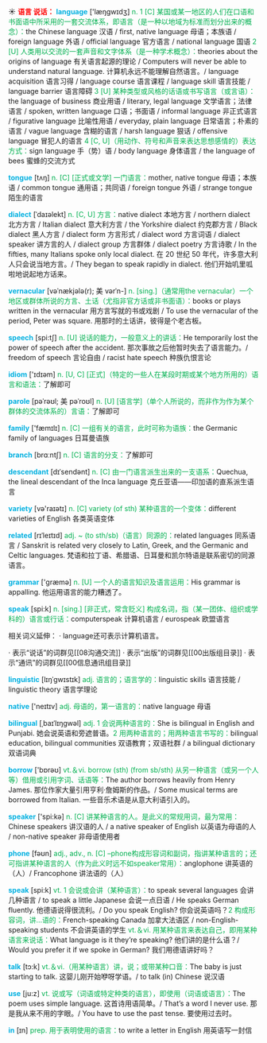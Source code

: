 ☀ <font color="red">**语言 说话：**</font>
<font color="sky blue">**language**</font> ['læŋɡwɪdӡ] 
<font color="#00b050">n. 1 [C] 某国或某一地区的人们在口语和书面语中所采用的一套交流体系，即语言（是一种以地域为标准而划分出来的概念）：</font>the Chinese language 汉语 / first, native language 母语；本族语 / foreign language 外语 / official language 官方语言 / national language 国语 <font color="#00b050">2 [U] 人类用以交流的一套声音和文字体系（是一种学术概念）：</font>theories about the origins of language 有关语言起源的理论 / Computers will never be able to understand natural language. 计算机永远不能理解自然语言。/ language acquisition 语言习得 / language course 语言课程 / language skill 语言技能 / language barrier 语言障碍 <font color="#00b050">3 [U] 某种类型或风格的话语或书写语言（或言语）：</font>the language of business 商业用语 / literary, legal language 文学语言；法律语言 / spoken, written language 口语；书面语 / informal language 非正式语言 / figurative language 比喻性用语 / everyday, plain language 日常语言；朴素的语言 / vague language 含糊的语言 / harsh language 狠话 / offensive language 冒犯人的语言 <font color="#00b050">4 [C, U]（用动作、符号和声音来表达思想感情的）表达方式：</font>sign language 手（势）语 / body language 身体语言 / the language of bees 蜜蜂的交流方式

<font color="sky blue">**tongue**</font> [tʌŋ] 
<font color="#00b050">n. [C] [正式或文学] 一门语言：</font>mother, native tongue 母语；本族语 / common tongue 通用语；共同语 / foreign tongue 外语 / strange tongue 陌生的语言
           
<font color="sky blue">**dialect**</font> [ˈdaɪəlekt]
<font color="#00b050">n. [C, U] 方言：</font>native dialect 本地方言 / northern dialect 北方方言 / Italian dialect 意大利方言 / the Yorkshire dialect 约克郡方言 / Black dialect 黑人方言 / dialect form 方言形式 / dialect word 方言词语 / dialect speaker 讲方言的人 / dialect group 方言群体 / dialect poetry 方言诗歌 / In the fifties, many Italians spoke only local dialect. 在 20 世纪 50 年代，许多意大利人只会说当地方言。/ They began to speak rapidly in dialect. 他们开始叽里呱啦地说起地方话来。
           
<font color="sky blue">**vernacular**</font> [vəˈnækjələ(r); 美 vərˈn-]
<font color="#00b050">n. [sing.]（通常用the vernacular）一个地区或群体所说的方言、土话（尤指非官方话或非书面语）：</font>books or plays written in the vernacular 用方言写就的书或戏剧 / To use the vernacular of the period, Peter was square. 用那时的土话讲，彼得是个老古板。

<font color="sky blue">**speech**</font> [spi:tʃ] 
<font color="#00b050">n. [U] 说话的能力，一般意义上的讲话：</font>He temporarily lost the power of speech after the accident. 那次事故之后他暂时失去了语言能力。/ freedom of speech 言论自由 / racist hate speech 种族仇恨言论

<font color="sky blue">**idiom**</font> ['ɪdɪəm] 
<font color="#00b050">n. [U, C] [正式]（特定的一些人在某段时期或某个地方所用的）语言和语法：</font>了解即可
           
<font color="sky blue">**parole**</font> [pəˈrəʊl; 美 pəˈroʊl]
<font color="#00b050">n. [U] [语言学]（单个人所说的，而非作为作为某个群体的交流体系的）言语：</font>了解即可

<font color="sky blue">**family**</font> ['fæmɪlɪ] 
<font color="#00b050">n. [C] 一组有关的语言，此时可称为语族：</font>the Germanic family of languages 日耳曼语族

<font color="sky blue">**branch**</font> [brɑːntʃ] 
<font color="#00b050">n. [C] 语言的分支：</font>了解即可
           
<font color="sky blue">**descendant**</font> [dɪˈsendənt]
<font color="#00b050">n. [C] 由一门语言派生出来的一支语系：</font>Quechua, the lineal descendant of the Inca language 克丘亚语——印加语的直系派生语言

<font color="sky blue">**variety**</font> [və'raɪətɪ] 
<font color="#00b050">n. [C] variety (of sth) 某种语言的一个变体：</font>different varieties of English 各类英语变体
           
<font color="sky blue">**related**</font> [rɪˈleɪtɪd]
<font color="#00b050">adj. ~ (to sth/sb)（语言）同源的：</font>related languages 同系语言 / Sanskrit is related very closely to Latin, Greek, and the Germanic and Celtic languages. 梵语和拉丁语、希腊语、日耳曼和凯尔特语是联系密切的同源语言。

<font color="sky blue">**grammar**</font> ['ɡræmə] 
<font color="#00b050">n. [U] 一个人的语言知识及语言运用：</font>His grammar is appalling. 他运用语言的能力糟透了。

<font color="sky blue">**speak**</font> [spi:k] 
<font color="#00b050">n. [sing.] [非正式，常含贬义] 构成名词，指（某一团体、组织或学科的）语言或行话：</font>computerspeak 计算机语言 / eurospeak 欧盟语言

相关词义延伸：
· language还可表示计算机语言。

· 表示“说话”的词群见[[08沟通交流]]
· 表示“出版”的词群见[[00出版组目录]]
· 表示“通讯”的词群见[[00信息通讯组目录]]

<font color="sky blue">**linguistic**</font> [lɪŋˈgwɪstɪk]
<font color="#00b050">adj. 语言的；语言学的：</font>linguistic skills 语言技能 / linguistic theory 语言学理论

<font color="sky blue">**native**</font> ['neɪtɪv] 
<font color="#00b050">adj. 母语的，第一语言的：</font>native language 母语
                      
<font color="sky blue">**bilingual**</font> [ˌbaɪˈlɪŋgwəl]
<font color="#00b050">adj. 1 会说两种语言的：</font>She is bilingual in English and Punjabi. 她会说英语和旁遮普语。<font color="#00b050">2 用两种语言的；用两种语言书写的：</font>bilingual education, bilingual communities 双语教育；双语社群 / a bilingual dictionary 双语词典

<font color="sky blue">**borrow**</font> ['bɒrəʊ] 
<font color="#00b050">vt.＆vi. borrow (sth) (from sb/sth) 从另一种语言（或另一个人等）借用或引用字词、话语等：</font>The author borrows heavily from Henry James. 那位作家大量引用亨利·詹姆斯的作品。/ Some musical terms are borrowed from Italian. 一些音乐术语是从意大利语引入的。

<font color="sky blue">**speaker**</font> ['spi:kə] 
<font color="#00b050">n. [C] 讲某种语言的人。是此义的常规用词，最为常用：</font>Chinese speakers 讲汉语的人 / a native speaker of English 以英语为母语的人 / non-native speaker 非母语使用者

<font color="sky blue">**phone**</font> [fəʊn] 
<font color="#00b050">adj., adv., n. [C] –phone构成形容词和副词，指讲某种语言的；还可指讲某种语言的人（作为此义时远不如speaker常用）：</font>anglophone 讲英语的（人）/ Francophone 讲法语的（人）

<font color="sky blue">**speak**</font> [spi:k] 
<font color="#00b050">vt. 1 会说或会讲（某种语言）：</font>to speak several languages 会讲几种语言 / to speak a little Japanese 会说一点日语 / He speaks German fluently. 他德语说得很流利。/ Do you speak English? 你会说英语吗？<font color="#00b050">2 构成形容词，讲…语的：</font>French-speaking Canada 加拿大法语区 / non-English-speaking students 不会讲英语的学生 <font color="#00b050">vt.＆vi. 用某种语言来表达自己，即用某种语言来说话：</font>What language is it they’re speaking? 他们讲的是什么语？/ Would you prefer it if we spoke in German? 我们用德语讲好吗？

<font color="sky blue">**talk**</font> [tɔ:k] 
<font color="#00b050">vt.＆vi.（用某种语言）讲，说；或带某种口音：</font>The baby is just starting to talk. 这婴儿刚开始咿呀学语。/ to talk (in) Chinese 说汉语

<font color="sky blue">**use**</font> [ju:z] 
<font color="#00b050">vt. 说或写（词语或特定种类的语言），即使用（词语或语言）：</font>The poem uses simple language. 这首诗用语简单。/ That’s a word I never use. 那是我从来不用的字眼。/ You have to use the past tense. 要使用过去时。

<font color="sky blue">**in**</font> [ɪn] 
<font color="#00b050">prep. 用于表明使用的语言：</font>to write a letter in English 用英语写一封信
